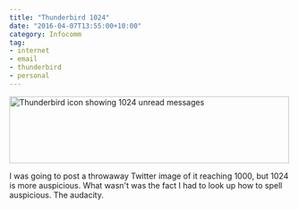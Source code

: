 ```yaml
---
title: "Thunderbird 1024"
date: "2016-04-07T13:55:00+10:00"
category: Infocomm
tag:
- internet
- email
- thunderbird
- personal
---
```

<p><img src="https://rubenerd.com/files/2016/thunderbird-1024.png" srcset="https://rubenerd.com/files/2016/thunderbird-1024.png 1x, https://rubenerd.com/files/2016/thunderbird-1024@2x.png 2x" alt="Thunderbird icon showing 1024 unread messages" style="width:500px; height:120px" /></p>

I was going to post a throwaway Twitter image of it reaching 1000, but 1024 is more auspicious. What wasn't was the fact I had to look up how to spell auspicious. The audacity.

